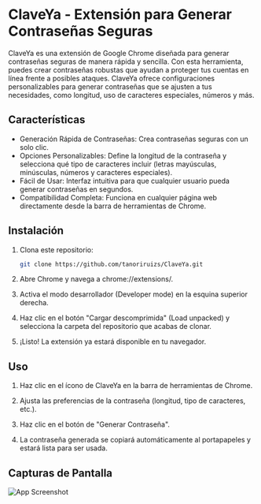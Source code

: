 # ClaveYa - Extensión para Generar Contraseñas Seguras

ClaveYa es una extensión de Google Chrome diseñada para generar contraseñas seguras de manera rápida y sencilla. Con esta herramienta, puedes crear contraseñas robustas que ayudan a proteger tus cuentas en línea frente a posibles ataques. ClaveYa ofrece configuraciones personalizables para generar contraseñas que se ajusten a tus necesidades, como longitud, uso de caracteres especiales, números y más.

## Características

- Generación Rápida de Contraseñas: Crea contraseñas seguras con un solo clic.
- Opciones Personalizables: Define la longitud de la contraseña y selecciona qué tipo de caracteres incluir (letras mayúsculas, minúsculas, números y caracteres especiales).
- Fácil de Usar: Interfaz intuitiva para que cualquier usuario pueda generar contraseñas en segundos.
- Compatibilidad Completa: Funciona en cualquier página web directamente desde la barra de herramientas de Chrome.

## Instalación

1. Clona este repositorio:
    ```bash
    git clone https://github.com/tanoriruizs/ClaveYa.git
    ```
2. Abre Chrome y navega a chrome://extensions/.

3. Activa el modo desarrollador (Developer mode) en la esquina superior derecha.

4. Haz clic en el botón "Cargar descomprimida" (Load unpacked) y selecciona la carpeta del repositorio que acabas de clonar.

5. ¡Listo! La extensión ya estará disponible en tu navegador.




## Uso

1. Haz clic en el ícono de ClaveYa en la barra de herramientas de Chrome.
2. Ajusta las preferencias de la contraseña (longitud, tipo de caracteres, etc.).

3. Haz clic en el botón de "Generar Contraseña".

4. La contraseña generada se copiará automáticamente al portapapeles y estará lista para ser usada.

## Capturas de Pantalla

![App Screenshot](https://via.placeholder.com/468x300?text=App+Screenshot+Here](https://github.com/tanoriruizs/ClaveYa/blob/main/img/Screenshot%202024-10-03%20184935.png?raw=true))


